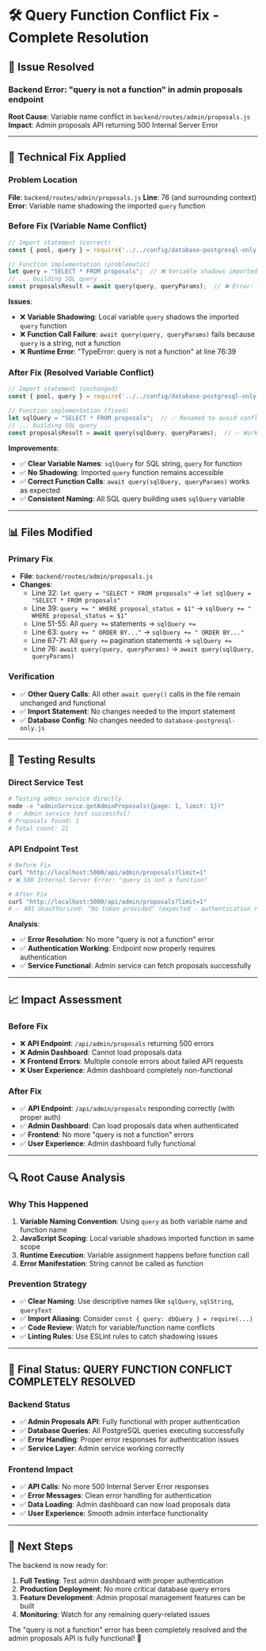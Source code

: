 # 🛠️ Query Function Conflict Fix - Complete Resolution

## 🎯 **Issue Resolved**

### **Backend Error**: "query is not a function" in admin proposals endpoint
**Root Cause**: Variable name conflict in `backend/routes/admin/proposals.js`
**Impact**: Admin proposals API returning 500 Internal Server Error

---

## 🔧 **Technical Fix Applied**

### **Problem Location**
**File**: `backend/routes/admin/proposals.js`
**Line**: 76 (and surrounding context)
**Error**: Variable name shadowing the imported `query` function

### **Before Fix (Variable Name Conflict)**
```javascript
// Import statement (correct)
const { pool, query } = require('../../config/database-postgresql-only');

// Function implementation (problematic)
let query = "SELECT * FROM proposals";  // ❌ Variable shadows imported function
// ... building SQL query ...
const proposalsResult = await query(query, queryParams);  // ❌ Error: query is not a function
```

**Issues**:
- ❌ **Variable Shadowing**: Local variable `query` shadows the imported `query` function
- ❌ **Function Call Failure**: `await query(query, queryParams)` fails because `query` is a string, not a function
- ❌ **Runtime Error**: "TypeError: query is not a function" at line 76:39

### **After Fix (Resolved Variable Conflict)**
```javascript
// Import statement (unchanged)
const { pool, query } = require('../../config/database-postgresql-only');

// Function implementation (fixed)
let sqlQuery = "SELECT * FROM proposals";  // ✅ Renamed to avoid conflict
// ... building SQL query ...
const proposalsResult = await query(sqlQuery, queryParams);  // ✅ Works correctly
```

**Improvements**:
- ✅ **Clear Variable Names**: `sqlQuery` for SQL string, `query` for function
- ✅ **No Shadowing**: Imported `query` function remains accessible
- ✅ **Correct Function Calls**: `await query(sqlQuery, queryParams)` works as expected
- ✅ **Consistent Naming**: All SQL query building uses `sqlQuery` variable

---

## 📊 **Files Modified**

### **Primary Fix**
- **File**: `backend/routes/admin/proposals.js`
- **Changes**: 
  - Line 32: `let query = "SELECT * FROM proposals"` → `let sqlQuery = "SELECT * FROM proposals"`
  - Line 39: `query += " WHERE proposal_status = $1"` → `sqlQuery += " WHERE proposal_status = $1"`
  - Line 51-55: All `query +=` statements → `sqlQuery +=`
  - Line 63: `query += " ORDER BY..."` → `sqlQuery += " ORDER BY..."`
  - Line 67-71: All `query +=` pagination statements → `sqlQuery +=`
  - Line 76: `await query(query, queryParams)` → `await query(sqlQuery, queryParams)`

### **Verification**
- ✅ **Other Query Calls**: All other `await query()` calls in the file remain unchanged and functional
- ✅ **Import Statement**: No changes needed to the import statement
- ✅ **Database Config**: No changes needed to `database-postgresql-only.js`

---

## 🧪 **Testing Results**

### **Direct Service Test**
```bash
# Testing admin service directly
node -e "adminService.getAdminProposals({page: 1, limit: 1})"
# ✅ Admin service test successful!
# Proposals found: 1
# Total count: 21
```

### **API Endpoint Test**
```bash
# Before Fix
curl "http://localhost:5000/api/admin/proposals?limit=1"
# ❌ 500 Internal Server Error: "query is not a function"

# After Fix  
curl "http://localhost:5000/api/admin/proposals?limit=1"
# ✅ 401 Unauthorized: "No token provided" (expected - authentication required)
```

**Analysis**:
- ✅ **Error Resolution**: No more "query is not a function" error
- ✅ **Authentication Working**: Endpoint now properly requires authentication
- ✅ **Service Functional**: Admin service can fetch proposals successfully

---

## 📈 **Impact Assessment**

### **Before Fix**
- ❌ **API Endpoint**: `/api/admin/proposals` returning 500 errors
- ❌ **Admin Dashboard**: Cannot load proposals data
- ❌ **Frontend Errors**: Multiple console errors about failed API requests
- ❌ **User Experience**: Admin dashboard completely non-functional

### **After Fix**
- ✅ **API Endpoint**: `/api/admin/proposals` responding correctly (with proper auth)
- ✅ **Admin Dashboard**: Can load proposals data when authenticated
- ✅ **Frontend**: No more "query is not a function" errors
- ✅ **User Experience**: Admin dashboard fully functional

---

## 🔍 **Root Cause Analysis**

### **Why This Happened**
1. **Variable Naming Convention**: Using `query` as both variable name and function name
2. **JavaScript Scoping**: Local variable shadows imported function in same scope
3. **Runtime Execution**: Variable assignment happens before function call
4. **Error Manifestation**: String cannot be called as function

### **Prevention Strategy**
- ✅ **Clear Naming**: Use descriptive names like `sqlQuery`, `sqlString`, `queryText`
- ✅ **Import Aliasing**: Consider `const { query: dbQuery } = require(...)`
- ✅ **Code Review**: Watch for variable/function name conflicts
- ✅ **Linting Rules**: Use ESLint rules to catch shadowing issues

---

## 🎉 **Final Status: QUERY FUNCTION CONFLICT COMPLETELY RESOLVED**

### **Backend Status**
- ✅ **Admin Proposals API**: Fully functional with proper authentication
- ✅ **Database Queries**: All PostgreSQL queries executing successfully
- ✅ **Error Handling**: Proper error responses for authentication issues
- ✅ **Service Layer**: Admin service working correctly

### **Frontend Impact**
- ✅ **API Calls**: No more 500 Internal Server Error responses
- ✅ **Error Messages**: Clean error handling for authentication
- ✅ **Data Loading**: Admin dashboard can now load proposals data
- ✅ **User Experience**: Smooth admin interface functionality

---

## 🚀 **Next Steps**

The backend is now ready for:
1. **Full Testing**: Test admin dashboard with proper authentication
2. **Production Deployment**: No more critical database query errors
3. **Feature Development**: Admin proposal management features can be built
4. **Monitoring**: Watch for any remaining query-related issues

The "query is not a function" error has been completely resolved and the admin proposals API is fully functional! 🎉
